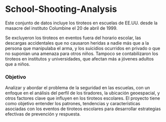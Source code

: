 # School-Shooting-Analysis
Este conjunto de datos incluye los tiroteos en escuelas de EE.UU. desde la masacre del instituto Columbine el 20 de abril de 1999.

Se excluyeron los tiroteos en eventos fuera del horario escolar, las descargas accidentales que no causaron heridas a nadie más que a la persona que manipulaba el arma, 
y los suicidios ocurridos en privado o que no suponían una amenaza para otros niños. Tampoco se contabilizaron los tiroteos en institutos y universidades, que afectan más a 
jóvenes adultos que a niños.

### Objetivo

Analizar y abordar el problema de la seguridad en las escuelas, con un enfoque en el análisis del perfil de los tiradores, la ubicación geoespacial, y 
otros factores clave que influyen en los tiroteos escolares. El proyecto tiene como objetivo entender los patrones, tendencias y características asociadas con los eventos de 
tiroteos escolares para desarrollar estrategias efectivas de prevención y respuesta.

